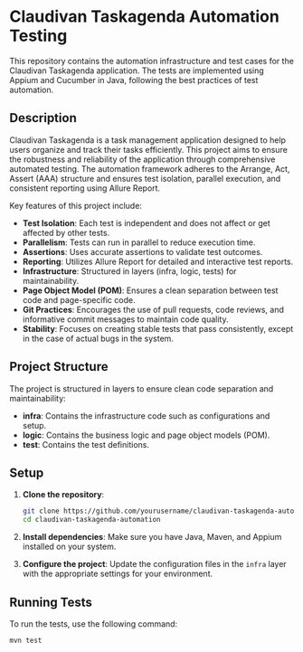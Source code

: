# Claudivan Taskagenda Automation Testing

This repository contains the automation infrastructure and test cases for the Claudivan Taskagenda application. The tests are implemented using Appium and Cucumber in Java, following the best practices of test automation.

## Description

Claudivan Taskagenda is a task management application designed to help users organize and track their tasks efficiently. This project aims to ensure the robustness and reliability of the application through comprehensive automated testing. The automation framework adheres to the Arrange, Act, Assert (AAA) structure and ensures test isolation, parallel execution, and consistent reporting using Allure Report.

Key features of this project include:

- **Test Isolation**: Each test is independent and does not affect or get affected by other tests.
- **Parallelism**: Tests can run in parallel to reduce execution time.
- **Assertions**: Uses accurate assertions to validate test outcomes.
- **Reporting**: Utilizes Allure Report for detailed and interactive test reports.
- **Infrastructure**: Structured in layers (infra, logic, tests) for maintainability.
- **Page Object Model (POM)**: Ensures a clean separation between test code and page-specific code.
- **Git Practices**: Encourages the use of pull requests, code reviews, and informative commit messages to maintain code quality.
- **Stability**: Focuses on creating stable tests that pass consistently, except in the case of actual bugs in the system.

## Project Structure

The project is structured in layers to ensure clean code separation and maintainability:

- **infra**: Contains the infrastructure code such as configurations and setup.
- **logic**: Contains the business logic and page object models (POM).
- **test**: Contains the test definitions.

## Setup

1. **Clone the repository**:
    ```sh
    git clone https://github.com/yourusername/claudivan-taskagenda-automation.git
    cd claudivan-taskagenda-automation
    ```

2. **Install dependencies**:
    Make sure you have Java, Maven, and Appium installed on your system.

3. **Configure the project**:
    Update the configuration files in the `infra` layer with the appropriate settings for your environment.

## Running Tests

To run the tests, use the following command:

```sh
mvn test

